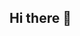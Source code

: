 ## Hi there 👋

<!--
**Nikhilkps1904/Nikhilkps1904** is a ✨ _special_ ✨ repository because its `README.md` (this file) appears on your GitHub profile.

Here are some ideas to get you started:

- 🔭 I’m currently working on Software Development.
- 🌱 I’m currently learning Web development & Data Science.
- 👯 I’m looking to collaborate on Web Development.
- 🤔 I’m looking for help with Web Development.
- 💬 Ask me about Reactjs.
- 📫 How to reach me: nikhilkps1538@gmail.com.
- 😄 Pronouns: He/him.
- ⚡ Fun fact: introvert😁😅.
-->
